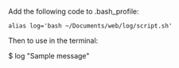 Add the following code to .bash_profile:

`alias log='bash ~/Documents/web/log/script.sh'`


Then to use in the terminal:

$ log "Sample message"
